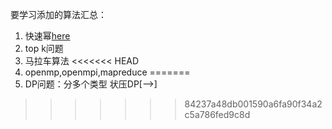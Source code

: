 要学习添加的算法汇总：
1. 快速幂[here](https://blog.csdn.net/qq_19782019/article/details/85621386)
2. top k问题
3. 马拉车算法
<<<<<<< HEAD
4. openmp,openmpi,mapreduce
=======
4. DP问题：分多个类型
       状压DP[-->]
>>>>>>> 84237a48db001590a6fa90f34a2c5a786fed9c8d
